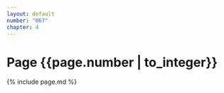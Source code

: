 ```yaml
---
layout: default
number: "067"
chapter: 4
---
```


# Page {{page.number | to_integer}}
{% include page.md %}
